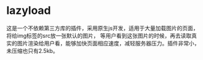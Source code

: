 # lazyload

这是一个不依赖第三方库的插件，采用原生js开发，适用于大量加载图片的页面，将给img标签的src放一张默认的图片，
等用户看到这张图片的时候，再去读取真实的图片渲染给用户看，能够加快页面相应速度，减轻服务器压力。插件非常小，未压缩也只有2.5kb。

